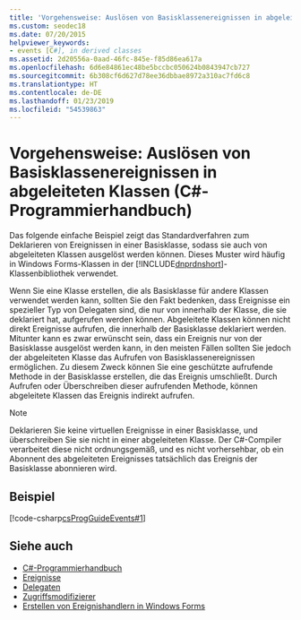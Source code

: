 ```yaml
---
title: 'Vorgehensweise: Auslösen von Basisklassenereignissen in abgeleiteten Klassen – C#-Programmierhandbuch'
ms.custom: seodec18
ms.date: 07/20/2015
helpviewer_keywords:
- events [C#], in derived classes
ms.assetid: 2d20556a-0aad-46fc-845e-f85d86ea617a
ms.openlocfilehash: 6d6e84861ec48be5bccbc050624b0843947cb727
ms.sourcegitcommit: 6b308cf6d627d78ee36dbbae8972a310ac7fd6c8
ms.translationtype: HT
ms.contentlocale: de-DE
ms.lasthandoff: 01/23/2019
ms.locfileid: "54539863"
---
```

# <a name="how-to-raise-base-class-events-in-derived-classes-c-programming-guide"></a>Vorgehensweise: Auslösen von Basisklassenereignissen in abgeleiteten Klassen (C#-Programmierhandbuch)
Das folgende einfache Beispiel zeigt das Standardverfahren zum Deklarieren von Ereignissen in einer Basisklasse, sodass sie auch von abgeleiteten Klassen ausgelöst werden können. Dieses Muster wird häufig in Windows Forms-Klassen in der [!INCLUDE[dnprdnshort](~/includes/dnprdnshort-md.md)]-Klassenbibliothek verwendet.  
  
 Wenn Sie eine Klasse erstellen, die als Basisklasse für andere Klassen verwendet werden kann, sollten Sie den Fakt bedenken, dass Ereignisse ein spezieller Typ von Delegaten sind, die nur von innerhalb der Klasse, die sie deklariert hat, aufgerufen werden können. Abgeleitete Klassen können nicht direkt Ereignisse aufrufen, die innerhalb der Basisklasse deklariert werden. Mitunter kann es zwar erwünscht sein, dass ein Ereignis nur von der Basisklasse ausgelöst werden kann, in den meisten Fällen sollten Sie jedoch der abgeleiteten Klasse das Aufrufen von Basisklassenereignissen ermöglichen. Zu diesem Zweck können Sie eine geschützte aufrufende Methode in der Basisklasse erstellen, die das Ereignis umschließt. Durch Aufrufen oder Überschreiben dieser aufrufenden Methode, können abgeleitete Klassen das Ereignis indirekt aufrufen.  
  
> [!NOTE]
>  Deklarieren Sie keine virtuellen Ereignisse in einer Basisklasse, und überschreiben Sie sie nicht in einer abgeleiteten Klasse. Der C#-Compiler verarbeitet diese nicht ordnungsgemäß, und es nicht vorhersehbar, ob ein Abonnent des abgeleiteten Ereignisses tatsächlich das Ereignis der Basisklasse abonnieren wird.  
  
## <a name="example"></a>Beispiel  
 [!code-csharp[csProgGuideEvents#1](../../../csharp/programming-guide/events/codesnippet/CSharp/how-to-raise-base-class-events-in-derived-classes_1.cs)]  
  
## <a name="see-also"></a>Siehe auch

- [C#-Programmierhandbuch](../../../csharp/programming-guide/index.md)
- [Ereignisse](../../../csharp/programming-guide/events/index.md)
- [Delegaten](../../../csharp/programming-guide/delegates/index.md)
- [Zugriffsmodifizierer](../../../csharp/programming-guide/classes-and-structs/access-modifiers.md)
- [Erstellen von Ereignishandlern in Windows Forms](../../../../docs/framework/winforms/creating-event-handlers-in-windows-forms.md)
